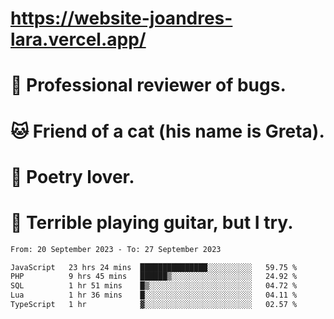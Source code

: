 # https://website-joandres-lara.vercel.app/
# 🐛 Professional reviewer of bugs.
# 🐱 Friend of a cat (his name is Greta).
# 📜 Poetry lover.
# 🎸 Terrible playing guitar, but I try.

<!--START_SECTION:waka-->

```txt
From: 20 September 2023 - To: 27 September 2023

JavaScript   23 hrs 24 mins  ███████████████░░░░░░░░░░   59.75 %
PHP          9 hrs 45 mins   ██████▒░░░░░░░░░░░░░░░░░░   24.92 %
SQL          1 hr 51 mins    █▒░░░░░░░░░░░░░░░░░░░░░░░   04.72 %
Lua          1 hr 36 mins    █░░░░░░░░░░░░░░░░░░░░░░░░   04.11 %
TypeScript   1 hr            ▓░░░░░░░░░░░░░░░░░░░░░░░░   02.57 %
```

<!--END_SECTION:waka-->
